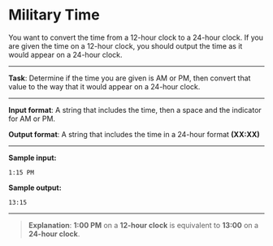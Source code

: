 # Military Time

You want to convert the time from a 12-hour clock to a 24-hour clock. If you are given the time on a 12-hour clock, you should output the time as it would appear on a 24-hour clock.   

---
 
**Task**: Determine if the time you are given is AM or PM, then convert that value to the way that it would appear on a 24-hour clock. 

---
 
**Input format**: A string that includes the time, then a space and the indicator for AM or PM. 
 
**Output format**: A string that includes the time in a 24-hour format **(XX:XX)**

---
 
**Sample input:** 
```
1:15 PM
```

**Sample output:** 
```
13:15
```

---

>**Explanation**: **1:00 PM** on a **12-hour clock** is equivalent to **13:00** on a **24-hour clock**.